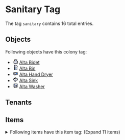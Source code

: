 # Sanitary Tag

The tag `sanitary` contains 16 total entries.

## Objects

Following objects have this colony tag:

- <img src="https://raw.githubusercontent.com/Ceterai/Enternia/main/objects/alta/cafe/bidet/icon.png" alt="Alta Bidet icon" loading="lazy" height=16px width="auto" /> [Alta Bidet](https://ceterai.github.io/MyEnternia/Wiki/AltaBidet)
- <img src="https://raw.githubusercontent.com/Ceterai/Enternia/main/objects/alta/cafe/bin/icon.png" alt="Alta Bin icon" loading="lazy" height=16px width="auto" /> [Alta Bin](https://ceterai.github.io/MyEnternia/Wiki/AltaBin)
- <img src="https://raw.githubusercontent.com/Ceterai/Enternia/main/objects/alta/cafe/hand_dryer/icon.png" alt="Alta Hand Dryer icon" loading="lazy" height=16px width="auto" /> [Alta Hand Dryer](https://ceterai.github.io/MyEnternia/Wiki/AltaHandDryer)
- <img src="https://raw.githubusercontent.com/Ceterai/Enternia/main/objects/alta/cooking/sink/icon.png" alt="Alta Sink icon" loading="lazy" height=16px width="auto" /> [Alta Sink](https://ceterai.github.io/MyEnternia/Wiki/AltaSink)
- <img src="https://raw.githubusercontent.com/Ceterai/Enternia/main/objects/alta/basic/washer/icon.png" alt="Alta Washer icon" loading="lazy" height=16px width="auto" /> [Alta Washer](https://ceterai.github.io/MyEnternia/Wiki/AltaWasher)

## Tenants

## Items

<details markdown="1"><summary>Following items have this item tag: (Expand 11 items)</summary>

- <img src="https://raw.githubusercontent.com/Ceterai/Enternia/main/items/active/alta/tools/clean/slime_cleaner/icon_upg.png" alt="A-Poi RX ★ icon" loading="lazy" height=16px width="auto" /> [A-Poi RX ★](https://ceterai.github.io/MyEnternia/Wiki/A-PoiRX)
- <img src="https://raw.githubusercontent.com/Ceterai/Enternia/main/items/active/alta/tools/clean/pollen_pump/icon_upg.png" alt="A-Zych RX ★ icon" loading="lazy" height=16px width="auto" /> [A-Zych RX ★](https://ceterai.github.io/MyEnternia/Wiki/A-ZychRX)
- <img src="https://raw.githubusercontent.com/Ceterai/Enternia/main/items/active/alta/tools/clean/broom/icon.png" alt="Alta Broom icon" loading="lazy" height=16px width="auto" /> [Alta Broom](https://ceterai.github.io/MyEnternia/Wiki/AltaBroom)
- <img src="https://raw.githubusercontent.com/Ceterai/Enternia/main/items/active/alta/tools/clean/foam_sprayer/icon.png" alt="Alta Foam Sprayer icon" loading="lazy" height=16px width="auto" /> [Alta Foam Sprayer](https://ceterai.github.io/MyEnternia/Wiki/AltaFoamSprayer)
- <img src="https://raw.githubusercontent.com/Ceterai/Enternia/main/items/active/alta/tools/clean/pollen_pump/icon.png" alt="Alta Pollen Pump icon" loading="lazy" height=16px width="auto" /> [Alta Pollen Pump](https://ceterai.github.io/MyEnternia/Wiki/AltaPollenPump)
- <img src="https://raw.githubusercontent.com/Ceterai/Enternia/main/items/active/alta/tools/clean/pollenizer/icon.png" alt="Alta Pollenizer ★ icon" loading="lazy" height=16px width="auto" /> [Alta Pollenizer ★](https://ceterai.github.io/MyEnternia/Wiki/AltaPollenizer)
- <img src="https://raw.githubusercontent.com/Ceterai/Enternia/main/items/active/alta/tools/clean/slime_cleaner/icon.png" alt="Alta Slime Cleaner icon" loading="lazy" height=16px width="auto" /> [Alta Slime Cleaner](https://ceterai.github.io/MyEnternia/Wiki/AltaSlimeCleaner)
- <img src="https://raw.githubusercontent.com/Ceterai/Enternia/main/items/active/alta/tools/clean/slime_sprayer/icon.png" alt="Alta Slime Sprayer icon" loading="lazy" height=16px width="auto" /> [Alta Slime Sprayer](https://ceterai.github.io/MyEnternia/Wiki/AltaSlimeSprayer)
- <img src="https://raw.githubusercontent.com/Ceterai/Enternia/main/items/active/alta/tools/clean/pollenizer/icon_upg.png" alt="Pollenizer M7 ★★ icon" loading="lazy" height=16px width="auto" /> [Pollenizer M7 ★★](https://ceterai.github.io/MyEnternia/Wiki/PollenizerM7)
- <img src="https://raw.githubusercontent.com/Ceterai/Enternia/main/items/active/alta/tools/clean/foam_sprayer/icon_upg.png" alt="Super-Foamer ★ icon" loading="lazy" height=16px width="auto" /> [Super-Foamer ★](https://ceterai.github.io/MyEnternia/Wiki/Super-Foamer)
- <img src="https://raw.githubusercontent.com/Ceterai/Enternia/main/items/active/alta/tools/clean/slime_sprayer/icon_upg.png" alt="Super-Slimer ★ icon" loading="lazy" height=16px width="auto" /> [Super-Slimer ★](https://ceterai.github.io/MyEnternia/Wiki/Super-Slimer)

</details>
